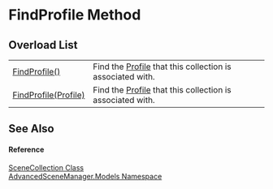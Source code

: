 # FindProfile Method


## Overload List
<table>
<tr>
<td><a href="M_AdvancedSceneManager_Models_SceneCollection_FindProfile.md">FindProfile()</a></td>
<td>Find the <a href="T_AdvancedSceneManager_Models_Profile.md">Profile</a> that this collection is associated with.</td></tr>
<tr>
<td><a href="M_AdvancedSceneManager_Models_SceneCollection_FindProfile_1.md">FindProfile(Profile)</a></td>
<td>Find the <a href="T_AdvancedSceneManager_Models_Profile.md">Profile</a> that this collection is associated with.</td></tr>
</table>

## See Also


#### Reference
<a href="T_AdvancedSceneManager_Models_SceneCollection.md">SceneCollection Class</a>  
<a href="N_AdvancedSceneManager_Models.md">AdvancedSceneManager.Models Namespace</a>  
